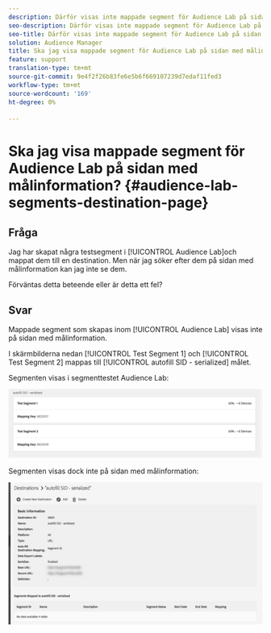 ```yaml
---
description: Därför visas inte mappade segment för Audience Lab på sidan med målinformation.
seo-description: Därför visas inte mappade segment för Audience Lab på sidan med målinformation.
seo-title: Därför visas inte mappade segment för Audience Lab på sidan med målinformation.
solution: Audience Manager
title: Ska jag visa mappade segment för Audience Lab på sidan med målinformation?
feature: support
translation-type: tm+mt
source-git-commit: 9e4f2f26b83fe6e5b6f669107239d7edaf11fed3
workflow-type: tm+mt
source-wordcount: '169'
ht-degree: 0%

---
```



# Ska jag visa mappade segment för Audience Lab på sidan med målinformation? {#audience-lab-segments-destination-page}

## Fråga

Jag har skapat några testsegment i [!UICONTROL Audience Lab]och mappat dem till en destination. Men när jag söker efter dem på sidan med målinformation kan jag inte se dem.

Förväntas detta beteende eller är detta ett fel?

## Svar

Mappade segment som skapas inom [!UICONTROL Audience Lab] visas inte på sidan med målinformation.

I skärmbilderna nedan [!UICONTROL Test Segment 1] och [!UICONTROL Test Segment 2] mappas till [!UICONTROL autofill SID - serialized] målet.

Segmenten visas i segmenttestet Audience Lab:

![Bild av segmentvyn i Audience Lab](assets/should_i_see_my_aamlab01.png)

Segmenten visas dock inte på sidan med målinformation:

![Bild av sidan med målinformation](assets/should_i_see_my_aamlab02.png)